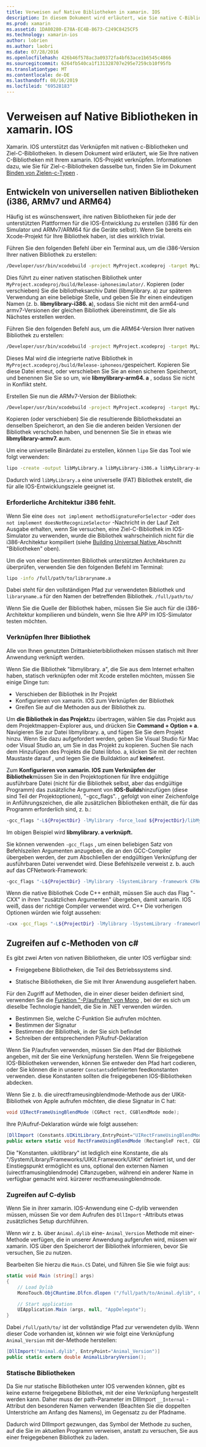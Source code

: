 ```yaml
---
title: Verweisen auf Native Bibliotheken in xamarin. IOS
description: In diesem Dokument wird erläutert, wie Sie native C-Bibliotheken in eine xamarin. IOS-Anwendung verknüpfen. Es wird beschrieben, wie universelle Native Bibliotheken erstellt und von C#auf C-Methoden zugegriffen wird.
ms.prod: xamarin
ms.assetid: 1DA80280-E78A-EC4B-8673-C249C8425CF5
ms.technology: xamarin-ios
author: lobrien
ms.author: laobri
ms.date: 07/28/2016
ms.openlocfilehash: 426b46f578ac3a09372fa4bf63ace1b6545c4866
ms.sourcegitcommit: 6264fb540ca1f131328707e295e7259cb10f95fb
ms.translationtype: MT
ms.contentlocale: de-DE
ms.lasthandoff: 08/16/2019
ms.locfileid: "69528183"
---
```

# <a name="referencing-native-libraries-in-xamarinios"></a>Verweisen auf Native Bibliotheken in xamarin. IOS

Xamarin. IOS unterstützt das Verknüpfen mit nativen c-Bibliotheken und Ziel-C-Bibliotheken. In diesem Dokument wird erläutert, wie Sie Ihre nativen C-Bibliotheken mit Ihrem xamarin. IOS-Projekt verknüpfen. Informationen dazu, wie Sie für Ziel-c-Bibliotheken dasselbe tun, finden Sie im Dokument [Binden von Zielen-c-Typen](~/ios/platform/binding-objective-c/index.md) .

<a name="building_native" />

## <a name="building-universal-native-libraries-i386-armv7-and-arm64"></a>Entwickeln von universellen nativen Bibliotheken (i386, ARMv7 und ARM64)

Häufig ist es wünschenswert, ihre nativen Bibliotheken für jede der unterstützten Plattformen für die IOS-Entwicklung zu erstellen (i386 für den Simulator und ARMv7/ARM64 für die Geräte selbst). Wenn Sie bereits ein Xcode-Projekt für Ihre Bibliothek haben, ist dies wirklich trivial.

Führen Sie den folgenden Befehl über ein Terminal aus, um die i386-Version Ihrer nativen Bibliothek zu erstellen:

```bash
/Developer/usr/bin/xcodebuild -project MyProject.xcodeproj -target MyLibrary -sdk iphonesimulator -arch i386 -configuration Release clean build
```

Dies führt zu einer nativen statischen Bibliothek unter `MyProject.xcodeproj/build/Release-iphonesimulator/`. Kopieren (oder verschieben) Sie die bibliotheksarchiv Datei (libmylibrary. a) zur späteren Verwendung an eine beliebige Stelle, und geben Sie Ihr einen eindeutigen Namen (z. b. **libmylibrary-i386. a**), sodass Sie nicht mit den arm64-und armv7-Versionen der gleichen Bibliothek übereinstimmt, die Sie als Nächstes erstellen werden.

Führen Sie den folgenden Befehl aus, um die ARM64-Version Ihrer nativen Bibliothek zu erstellen:

```bash
/Developer/usr/bin/xcodebuild -project MyProject.xcodeproj -target MyLibrary -sdk iphoneos -arch arm64 -configuration Release clean build
```

Dieses Mal wird die integrierte native Bibliothek in `MyProject.xcodeproj/build/Release-iphoneos/`gespeichert. Kopieren Sie diese Datei erneut, oder verschieben Sie Sie an einen sicheren Speicherort, und benennen Sie Sie so um, wie **libmylibrary-arm64. a** , sodass Sie nicht in Konflikt steht.

Erstellen Sie nun die ARMv7-Version der Bibliothek:

```bash
/Developer/usr/bin/xcodebuild -project MyProject.xcodeproj -target MyLibrary -sdk iphoneos -arch armv7 -configuration Release clean build
```

Kopieren (oder verschieben) Sie die resultierende Bibliotheksdatei an denselben Speicherort, an den Sie die anderen beiden Versionen der Bibliothek verschoben haben, und benennen Sie Sie in etwas wie **libmylibrary-armv7. a**um.

Um eine universelle Binärdatei zu erstellen, können `lipo` Sie das Tool wie folgt verwenden:

```bash
lipo -create -output libMyLibrary.a libMyLibrary-i386.a libMyLibrary-arm64.a libMyLibrary-armv7.a
```

Dadurch wird `libMyLibrary.a` eine universelle (FAT) Bibliothek erstellt, die für alle IOS-Entwicklungsziele geeignet ist.


### <a name="missing-required-architecture-i386"></a>Erforderliche Architektur i386 fehlt.

Wenn Sie eine `does not implement methodSignatureForSelector` -oder `does not implement doesNotRecognizeSelector` -Nachricht in der Lauf Zeit Ausgabe erhalten, wenn Sie versuchen, eine Ziel-C-Bibliothek im IOS-Simulator zu verwenden, wurde die Bibliothek wahrscheinlich nicht für die i386-Architektur kompiliert (siehe [Building Universal Native ](#building_native)Abschnitt "Bibliotheken" oben).

Um die von einer bestimmten Bibliothek unterstützten Architekturen zu überprüfen, verwenden Sie den folgenden Befehl im Terminal:

```bash
lipo -info /full/path/to/libraryname.a
```

Dabei steht für den vollständigen Pfad zur verwendeten Bibliothek und `libraryname.a` für den Namen der betreffenden Bibliothek. `/full/path/to/`

Wenn Sie die Quelle der Bibliothek haben, müssen Sie Sie auch für die i386-Architektur kompilieren und bündeln, wenn Sie Ihre APP im IOS-Simulator testen möchten.

### <a name="linking-your-library"></a>Verknüpfen Ihrer Bibliothek

Alle von Ihnen genutzten Drittanbieterbibliotheken müssen statisch mit Ihrer Anwendung verknüpft werden. 

Wenn Sie die Bibliothek "libmylibrary. a", die Sie aus dem Internet erhalten haben, statisch verknüpfen oder mit Xcode erstellen möchten, müssen Sie einige Dinge tun:

- Verschieben der Bibliothek in Ihr Projekt
- Konfigurieren von xamarin. IOS zum Verknüpfen der Bibliothek
- Greifen Sie auf die Methoden aus der Bibliothek zu.


Um **die Bibliothek in das Projekt**zu übertragen, wählen Sie das Projekt aus dem Projektmappen-Explorer aus, und drücken Sie **Command + Option + a**. Navigieren Sie zur Datei libmylibrary. a, und fügen Sie Sie dem Projekt hinzu. Wenn Sie dazu aufgefordert werden, geben Sie Visual Studio für Mac oder Visual Studio an, um Sie in das Projekt zu kopieren. Suchen Sie nach dem Hinzufügen des Projekts die Datei libfoo. a, klicken Sie mit der rechten Maustaste darauf , und legen Sie die Buildaktion auf **keine**fest.

Zum **Konfigurieren von xamarin. IOS zum Verknüpfen der Bibliothek**müssen Sie in den Projektoptionen für Ihre endgültige ausführbare Datei (nicht für die Bibliothek selbst, aber das endgültige Programm) das zusätzliche Argument von **IOS-Builds**hinzufügen (diese sind Teil der Projektoptionen), "-gcc_flags". , gefolgt von einer Zeichenfolge in Anführungszeichen, die alle zusätzlichen Bibliotheken enthält, die für das Programm erforderlich sind, z. b.:

```bash
-gcc_flags "-L${ProjectDir} -lMylibrary -force_load ${ProjectDir}/libMyLibrary.a"
```

Im obigen Beispiel wird **libmylibrary. a verknüpft.**

Sie können verwenden `-gcc_flags` , um einen beliebigen Satz von Befehlszeilen Argumenten anzugeben, die an den GCC-Compiler übergeben werden, der zum Abschließen der endgültigen Verknüpfung der ausführbaren Datei verwendet wird. Diese Befehlszeile verweist z. b. auch auf das CFNetwork-Framework:

```bash
-gcc_flags "-L${ProjectDir} -lMylibrary -lSystemLibrary -framework CFNetwork -force_load ${ProjectDir}/libMyLibrary.a"
```

Wenn die native Bibliothek Code C++ enthält, müssen Sie auch das Flag "-CXX" in ihren "zusätzlichen Argumenten" übergeben, damit xamarin. IOS weiß, dass der richtige Compiler verwendet wird. C++ Die vorherigen Optionen würden wie folgt aussehen:

```bash
-cxx -gcc_flags "-L${ProjectDir} -lMylibrary -lSystemLibrary -framework CFNetwork -force_load ${ProjectDir}/libMyLibrary.a"
```

<a name="Accessing_C_Methods_from_C#" />

## <a name="accessing-c-methods-from-c35"></a>Zugreifen auf c-Methoden von c&#35;

Es gibt zwei Arten von nativen Bibliotheken, die unter IOS verfügbar sind:

- Freigegebene Bibliotheken, die Teil des Betriebssystems sind.

- Statische Bibliotheken, die Sie mit Ihrer Anwendung ausgeliefert haben.


Für den Zugriff auf Methoden, die in einer dieser beiden definiert sind, verwenden Sie die [Funktion "-P/aufrufen" von Mono](https://www.mono-project.com/docs/advanced/pinvoke/) , bei der es sich um dieselbe Technologie handelt, die Sie in .NET verwenden würden.

- Bestimmen Sie, welche C-Funktion Sie aufrufen möchten.
- Bestimmen der Signatur
- Bestimmen der Bibliothek, in der Sie sich befindet
- Schreiben der entsprechenden P/Aufruf-Deklaration

Wenn Sie P/aufrufen verwenden, müssen Sie den Pfad der Bibliothek angeben, mit der Sie eine Verknüpfung herstellen. Wenn Sie freigegebene IOS-Bibliotheken verwenden, können Sie entweder den Pfad hart codieren, oder Sie können die in unserer `Constants`definierten feedkonstanten verwenden. diese Konstanten sollten die freigegebenen IOS-Bibliotheken abdecken.

Wenn Sie z. b. die uirectframeusingblendmode-Methode aus der UIKit-Bibliothek von Apple aufrufen möchten, die diese Signatur in C hat:

```csharp
void UIRectFrameUsingBlendMode (CGRect rect, CGBlendMode mode);
```

Ihre P/Aufruf-Deklaration würde wie folgt aussehen:

```csharp
[DllImport (Constants.UIKitLibrary,EntryPoint="UIRectFrameUsingBlendMode")]
public extern static void RectFrameUsingBlendMode (RectangleF rect, CGBlendMode blendMode);
```

Die "Konstanten. uikitlibrary" ist lediglich eine Konstante, die als "/System/Library/Frameworks/UIKit.Framework/UIKit" definiert ist, und der Einstiegspunkt ermöglicht es uns, optional den externen Namen (uirectframusingblendmode) C#anzugeben, während ein anderer Name in verfügbar gemacht wird. kürzerer rectframeusingblendmode.

<a name="Accessing_C_Dylibs" />

### <a name="accessing-c-dylibs"></a>Zugreifen auf C-dylisb

Wenn Sie in ihrer xamarin. IOS-Anwendung eine C-dylib verwenden müssen, müssen Sie vor dem Aufrufen des `DllImport` -Attributs etwas zusätzliches Setup durchführen.

Wenn wir z. b. über `Animal.dylib` eine- `Animal_Version` Methode mit einer-Methode verfügen, die in unserer Anwendung aufgerufen wird, müssen wir xamarin. IOS über den Speicherort der Bibliothek informieren, bevor Sie versuchen, Sie zu nutzen.

Bearbeiten Sie hierzu die `Main.CS` Datei, und führen Sie Sie wie folgt aus:

```csharp
static void Main (string[] args)
{
    // Load Dylib
    MonoTouch.ObjCRuntime.Dlfcn.dlopen ("/full/path/to/Animal.dylib", 0);

    // Start application
    UIApplication.Main (args, null, "AppDelegate");
}
```

Dabei `/full/path/to/` ist der vollständige Pfad zur verwendeten dylib. Wenn dieser Code vorhanden ist, können wir wie folgt eine Verknüpfung `Animal_Version` mit der-Methode herstellen:

```csharp
[DllImport("Animal.dylib", EntryPoint="Animal_Version")]
public static extern double AnimalLibraryVersion();
```

<a name="Static_Libraries" />

### <a name="static-libraries"></a>Statische Bibliotheken

Da Sie nur statische Bibliotheken unter IOS verwenden können, gibt es keine externe freigegebene Bibliothek, mit der eine Verknüpfung hergestellt werden kann. Daher muss der path-Parameter im DllImport `__Internal` -Attribut den besonderen Namen verwenden (Beachten Sie die doppelten Unterstriche am Anfang des Namens), im Gegensatz zu der Pfadname.

Dadurch wird DllImport gezwungen, das Symbol der Methode zu suchen, auf die Sie im aktuellen Programm verweisen, anstatt zu versuchen, Sie aus einer freigegebenen Bibliothek zu laden.


